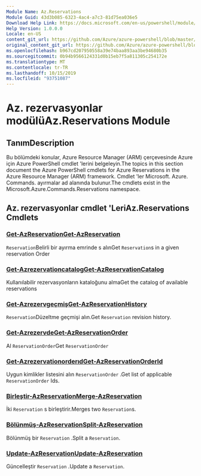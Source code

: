 ```yaml
---
Module Name: Az.Reservations
Module Guid: 43d3b085-6323-4ac4-a7c3-81d75ea036e5
Download Help Link: https://docs.microsoft.com/en-us/powershell/module/az.reservations
Help Version: 1.0.0.0
Locale: en-US
content_git_url: https://github.com/Azure/azure-powershell/blob/master/src/Reservations/Reservations/help/Az.Reservations.md
original_content_git_url: https://github.com/Azure/azure-powershell/blob/master/src/Reservations/Reservations/help/Az.Reservations.md
ms.openlocfilehash: b967cd207950558a39e74baa893aa3be94680b35
ms.sourcegitcommit: 0b94b9566124331d0b15eb7f5a811305c254172e
ms.translationtype: MT
ms.contentlocale: tr-TR
ms.lasthandoff: 10/15/2019
ms.locfileid: "93751087"
---
```

# <span data-ttu-id="48c72-101">Az. rezervasyonlar modülü</span><span class="sxs-lookup"><span data-stu-id="48c72-101">Az.Reservations Module</span></span>
## <span data-ttu-id="48c72-102">Tanım</span><span class="sxs-lookup"><span data-stu-id="48c72-102">Description</span></span>
<span data-ttu-id="48c72-103">Bu bölümdeki konular, Azure Resource Manager (ARM) çerçevesinde Azure için Azure PowerShell cmdlet 'lerini belgeleyin.</span><span class="sxs-lookup"><span data-stu-id="48c72-103">The topics in this section document the Azure PowerShell cmdlets for Azure Reservations in the Azure Resource Manager (ARM) framework.</span></span> <span data-ttu-id="48c72-104">Cmdlet 'ler Microsoft. Azure. Commands. ayırmalar ad alanında bulunur.</span><span class="sxs-lookup"><span data-stu-id="48c72-104">The cmdlets exist in the Microsoft.Azure.Commands.Reservations namespace.</span></span>

## <span data-ttu-id="48c72-105">Az. rezervasyonlar cmdlet 'Leri</span><span class="sxs-lookup"><span data-stu-id="48c72-105">Az.Reservations Cmdlets</span></span>
### [<span data-ttu-id="48c72-106">Get-AzReservation</span><span class="sxs-lookup"><span data-stu-id="48c72-106">Get-AzReservation</span></span>](Get-AzReservation.md)
<span data-ttu-id="48c72-107">`Reservation`Belirli bir ayırma emrinde s alın</span><span class="sxs-lookup"><span data-stu-id="48c72-107">Get `Reservation`s in a given reservation Order</span></span>

### [<span data-ttu-id="48c72-108">Get-Azrezervationcatalog</span><span class="sxs-lookup"><span data-stu-id="48c72-108">Get-AzReservationCatalog</span></span>](Get-AzReservationCatalog.md)
<span data-ttu-id="48c72-109">Kullanılabilir rezervasyonların kataloğunu alma</span><span class="sxs-lookup"><span data-stu-id="48c72-109">Get the catalog of available reservations</span></span>

### [<span data-ttu-id="48c72-110">Get-Azrezervgeçmiş</span><span class="sxs-lookup"><span data-stu-id="48c72-110">Get-AzReservationHistory</span></span>](Get-AzReservationHistory.md)
<span data-ttu-id="48c72-111">`Reservation`Düzeltme geçmişi alın.</span><span class="sxs-lookup"><span data-stu-id="48c72-111">Get `Reservation` revision history.</span></span>

### [<span data-ttu-id="48c72-112">Get-Azrezervde</span><span class="sxs-lookup"><span data-stu-id="48c72-112">Get-AzReservationOrder</span></span>](Get-AzReservationOrder.md)
<span data-ttu-id="48c72-113">Al `ReservationOrder`</span><span class="sxs-lookup"><span data-stu-id="48c72-113">Get `ReservationOrder`</span></span>

### [<span data-ttu-id="48c72-114">Get-Azrezervationorderıd</span><span class="sxs-lookup"><span data-stu-id="48c72-114">Get-AzReservationOrderId</span></span>](Get-AzReservationOrderId.md)
<span data-ttu-id="48c72-115">Uygun kimlikler listesini alın `ReservationOrder` .</span><span class="sxs-lookup"><span data-stu-id="48c72-115">Get list of applicable `ReservationOrder` Ids.</span></span>

### [<span data-ttu-id="48c72-116">Birleştir-AzReservation</span><span class="sxs-lookup"><span data-stu-id="48c72-116">Merge-AzReservation</span></span>](Merge-AzReservation.md)
<span data-ttu-id="48c72-117">İki `Reservation` s birleştirir.</span><span class="sxs-lookup"><span data-stu-id="48c72-117">Merges two `Reservation`s.</span></span>

### [<span data-ttu-id="48c72-118">Bölünmüş-AzReservation</span><span class="sxs-lookup"><span data-stu-id="48c72-118">Split-AzReservation</span></span>](Split-AzReservation.md)
<span data-ttu-id="48c72-119">Bölünmüş bir `Reservation` .</span><span class="sxs-lookup"><span data-stu-id="48c72-119">Split a `Reservation`.</span></span>

### [<span data-ttu-id="48c72-120">Update-AzReservation</span><span class="sxs-lookup"><span data-stu-id="48c72-120">Update-AzReservation</span></span>](Update-AzReservation.md)
<span data-ttu-id="48c72-121">Güncelleştir `Reservation` .</span><span class="sxs-lookup"><span data-stu-id="48c72-121">Update a `Reservation`.</span></span>

